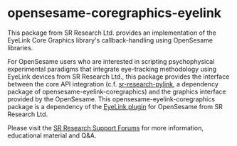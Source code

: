 # opensesame-coregraphics-eyelink

This package from SR Research Ltd. provides an implementation of the EyeLink Core Graphics library's callback-handling using OpenSesame libraries.

For OpenSesame users who are interested in scripting psychophysical experimental paradigms that integrate eye-tracking methodology using EyeLink devices from SR Research Ltd., this package provides the interface between the core API integration (c.f. [sr-research-pylink](https://pypi.org/project/sr-research-pylink/), a dependency package of opensesame-eyelink-coregraphics) and the graphics interface provided by the OpenSesame. This opensesame-eyelink-coregraphics package is a dependency of the [EyeLink plugin](https://pypi.org/project/opensesame-plugin-eyelink/) for OpenSesame from SR Research Ltd.

Please visit the [SR Research Support Forums](https://www.sr-research.com/support) for more information, educational material and Q&A.